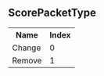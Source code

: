 ## ScorePacketType

<table><tr><th>Name</th><th>Index</th><tr><td>Change</td><td>0</td></tr><tr><td>Remove</td><td>1</td></tr></table>